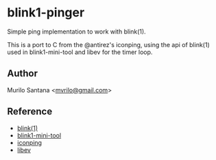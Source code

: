 # blink1-pinger

Simple ping implementation to work with blink(1).

This is a port to C from the @antirez's iconping, using the api of blink(1) used in blink1-mini-tool and libev for the timer loop.

## Author

Murilo Santana <<mvrilo@gmail.com>>

## Reference

* [blink(1)](http://blink1.thingm.com)
* [blink1-mini-tool](https://github.com/todbot/blink1/tree/master/commandline/blink1-mini-tool)
* [iconping](https://github.com/antirez/iconping)
* [libev](http://software.schmorp.de/pkg/libev.html)
